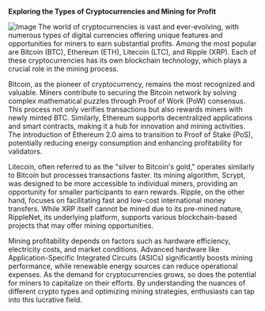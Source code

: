 **Exploring the Types of Cryptocurrencies and Mining for Profit**


![Image](https://github.com/user-attachments/assets/31692037-0104-4703-abd1-696b6a7dd41b)
The world of cryptocurrencies is vast and ever-evolving, with numerous types of digital currencies offering unique features and opportunities for miners to earn substantial profits. Among the most popular are Bitcoin (BTC), Ethereum (ETH), Litecoin (LTC), and Ripple (XRP). Each of these cryptocurrencies has its own blockchain technology, which plays a crucial role in the mining process.

Bitcoin, as the pioneer of cryptocurrency, remains the most recognized and valuable. Miners contribute to securing the Bitcoin network by solving complex mathematical puzzles through Proof of Work (PoW) consensus. This process not only verifies transactions but also rewards miners with newly minted BTC. Similarly, Ethereum supports decentralized applications and smart contracts, making it a hub for innovation and mining activities. The introduction of Ethereum 2.0 aims to transition to Proof of Stake (PoS), potentially reducing energy consumption and enhancing profitability for validators.

Litecoin, often referred to as the "silver to Bitcoin's gold," operates similarly to Bitcoin but processes transactions faster. Its mining algorithm, Scrypt, was designed to be more accessible to individual miners, providing an opportunity for smaller participants to earn rewards. Ripple, on the other hand, focuses on facilitating fast and low-cost international money transfers. While XRP itself cannot be mined due to its pre-mined nature, RippleNet, its underlying platform, supports various blockchain-based projects that may offer mining opportunities.

Mining profitability depends on factors such as hardware efficiency, electricity costs, and market conditions. Advanced hardware like Application-Specific Integrated Circuits (ASICs) significantly boosts mining performance, while renewable energy sources can reduce operational expenses. As the demand for cryptocurrencies grows, so does the potential for miners to capitalize on their efforts. By understanding the nuances of different crypto types and optimizing mining strategies, enthusiasts can tap into this lucrative field.